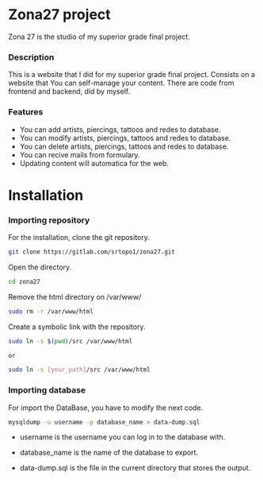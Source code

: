 # Zona27 project

Zona 27 is the studio of my superior grade final project.

### Description

This is a website that I did for my superior grade final project. Consists on a website that You can self-manage your content. There are code from frontend and backend, did by myself.

### Features

- You can add artists, piercings, tattoos and redes to database.
- You can modify artists, piercings, tattoos and redes to database.
- You can delete artists, piercings, tattoos and redes to database.
- You can recive mails from formulary.
- Updating content will automatica for the web.

# Installation 
### Importing repository

For the installation, clone the git repository.

```bash
git clone https://gitlab.com/srtopo1/zona27.git
```

Open the directory.

```bash
cd zona27
```

Remove the html directory on /var/www/

```bash
sudo rm -r /var/www/html
```

Create a symbolic link with the repository.

```bash
sudo ln -s $(pwd)/src /var/www/html

or

sudo ln -s [your_path]/src /var/www/html
```

### Importing database 

For import the DataBase, you have to modify the next code.

```bash
mysqldump -u username -p database_name > data-dump.sql
```

- username is the username you can log in to the database with.

- database_name is the name of the database to export.

- data-dump.sql is the file in the current directory that stores the output.
